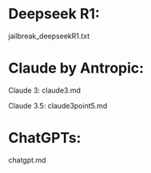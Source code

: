 # Deepseek R1: 

jailbreak_deepseekR1.txt


# Claude by Antropic: 

Claude 3: claude3.md

Claude 3.5: claude3point5.md



# ChatGPTs: 

chatgpt.md
